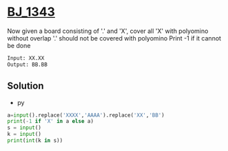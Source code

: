 # [BJ_1343](https://acmicpc.net/problem/1343)

Now given a board consisting of '.' and 'X', cover all 'X' with polyomino without overlap
'.' should not be covered with polyomino
Print -1 if it cannot be done

```txt
Input: XX.XX
Output: BB.BB
```

## Solution

* py

```py
a=input().replace('XXXX','AAAA').replace('XX','BB')
print(-1 if 'X' in a else a)
s = input()
k = input()
print(int(k in s))
```

